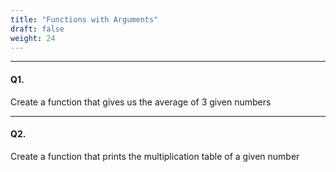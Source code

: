 ```yaml
---
title: "Functions with Arguments"
draft: false
weight: 24
---
```


---

#### Q1.

Create a function that gives us the average of 3 given numbers

---

#### Q2.

Create a function that prints the multiplication table of a given number